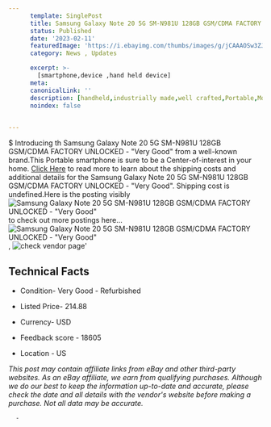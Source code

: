```yaml
---
      template: SinglePost
      title: Samsung Galaxy Note 20 5G SM-N981U 128GB GSM/CDMA FACTORY UNLOCKED - "Very Good"
      status: Published
      date: '2023-02-11'
      featuredImage: 'https://i.ebayimg.com/thumbs/images/g/jCAAAOSw3ZJjc~2J/s-l225.jpg'
      category: News , Updates

      excerpt: >-
        [smartphone,device ,hand held device]
      meta:
      canonicalLink: ''
      description: [handheld,industrially made,well crafted,Portable,Mobile,Compact,Convenient,Lightweight,Maneuverable,Man-portable,Miniature,Carriable,Hand-held,Light,Holdable,Transportable,Mobile device,Pocket-sized,On-the-go,Wireless,Cordless,Compact size,Convenient size, smartphone,device ,hand held device]
      noindex: false
      

---
```

$
      Introducing th Samsung Galaxy Note 20 5G SM-N981U 128GB GSM/CDMA FACTORY UNLOCKED - "Very Good" from a well-known brand.This Portable smartphone is sure to be a Center-of-interest in your home. [Click Here](https://www.ebay.com/itm/295341369132?hash=item44c3b7a72c%3Ag%3AjCAAAOSw3ZJjc%7E2J&mkevt=1&mkcid=1&mkrid=711-53200-19255-0&campid=%253CePNCampaignId%253E&customid=%253CreferenceId%253E&toolid=10049) to read more to learn about the shipping costs and additional details for the Samsung Galaxy Note 20 5G SM-N981U 128GB GSM/CDMA FACTORY UNLOCKED - "Very Good". Shipping cost is undefined.Here is the posting visibly ![Samsung Galaxy Note 20 5G SM-N981U 128GB GSM/CDMA FACTORY UNLOCKED - "Very Good"](https://i.ebayimg.com/thumbs/images/g/jCAAAOSw3ZJjc~2J/s-l225.jpg) to check out more postings here... ![Samsung Galaxy Note 20 5G SM-N981U 128GB GSM/CDMA FACTORY UNLOCKED - "Very Good"](https://i.ebayimg.com/images/g/jCAAAOSw3ZJjc~2J/s-l1600.jpg), ![check vendor page](https://origin-galleryplus.ebayimg.com/ws/web/295341369132_2_0_1/225x225.jpg,https://origin-galleryplus.ebayimg.com/ws/web/295341369132_3_0_1/225x225.jpg,https://origin-galleryplus.ebayimg.com/ws/web/295341369132_4_0_1/225x225.jpg,https://origin-galleryplus.ebayimg.com/ws/web/295341369132_5_0_1/225x225.jpg,https://origin-galleryplus.ebayimg.com/ws/web/295341369132_6_0_1/225x225.jpg,https://origin-galleryplus.ebayimg.com/ws/web/295341369132_7_0_1/225x225.jpg)'

      

 ## Technical Facts 



     
      

 - Condition- Very Good - Refurbished 


      

 - Listed Price- 214.88 


      

 - Currency- USD 


      

 - Feedback score - 18605 


      

 - Location - US 


      
      

 *_This post may contain affiliate links from eBay and other third-party websites. As an eBay affiliate, we earn from qualifying purchases. Although we do our best to keep the information up-to-date and accurate, please check the date and all details with the vendor's website before making a purchase. Not all data may be accurate._*




      -
